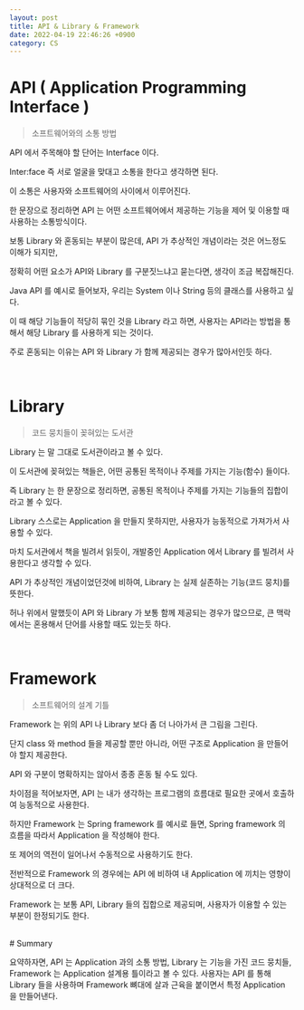```yaml
---
layout: post
title: API & Library & Framework
date: 2022-04-19 22:46:26 +0900
category: CS
---
```


# API ( Application Programming Interface )

> 소프트웨어와의 소통 방법

API 에서 주목해야 할 단어는 Interface 이다.

Inter:face 즉 서로 얼굴을 맞대고 소통을 한다고 생각하면 된다.

이 소통은 사용자와 소프트웨어의 사이에서 이루어진다.

한 문장으로 정리하면 API 는 어떤 소프트웨어에서 제공하는 기능을 제어 및 이용할 때 사용하는 소통방식이다.

보통 Library 와 혼동되는 부분이 많은데, API 가 추상적인 개념이라는 것은 어느정도 이해가 되지만,

정확히 어떤 요소가 API와 Library 를 구분짓느냐고 묻는다면, 생각이 조금 복잡해진다.

Java API 를 예시로 들어보자, 우리는 System 이나 String 등의 클래스를 사용하고 싶다.

이 때 해당 기능들이 적당히 묶인 것을 Library 라고 하면, 사용자는 API라는 방법을 통해서 해당 Library 를 사용하게 되는 것이다.

주로 혼동되는 이유는 API 와 Library 가 함께 제공되는 경우가 많아서인듯 하다.

<br/>

# Library

> 코드 뭉치들이 꽂혀있는 도서관

Library 는 말 그대로 도서관이라고 볼 수 있다.

이 도서관에 꽂혀있는 책들은, 어떤 공통된 목적이나 주제를 가지는 기능(함수) 들이다.

즉 Library 는 한 문장으로 정리하면, 공통된 목적이나 주제를 가지는 기능들의 집합이라고 볼 수 있다.

Library 스스로는 Application 을 만들지 못하지만, 사용자가 능동적으로 가져가서 사용할 수 있다.

마치 도서관에서 책을 빌려서 읽듯이, 개발중인 Application 에서 Library 를 빌려서 사용한다고 생각할 수 있다.

API 가 추상적인 개념이었던것에 비하여, Library 는 실제 실존하는 기능(코드 뭉치)를 뜻한다.

허나 위에서 말했듯이 API 와 Library 가 보통 함께 제공되는 경우가 많으므로, 큰 맥락에서는 혼용해서 단어를 사용할 때도 있는듯 하다.

<br/>

# Framework

> 소프트웨어의 설계 기틀

Framework 는 위의 API 나 Library 보다 좀 더 나아가서 큰 그림을 그린다.

단지 class 와 method 들을 제공할 뿐만 아니라, 어떤 구조로 Application 을 만들어야 할지 제공한다.

API 와 구분이 명확하지는 않아서 종종 혼동 될 수도 있다.

차이점을 적어보자면, API 는 내가 생각하는 프로그램의 흐름대로 필요한 곳에서 호출하여 능동적으로 사용한다.

하지만 Framework 는 Spring framework 를 예시로 들면, Spring framework 의 흐름을 따라서 Application 을 작성해야 한다.

또 제어의 역전이 일어나서 수동적으로 사용하기도 한다.

전반적으로 Framework 의 경우에는 API 에 비하여 내 Application 에 끼치는 영향이 상대적으로 더 크다.

Framework 는 보통 API, Library 들의 집합으로 제공되며, 사용자가 이용할 수 있는 부분이 한정되기도 한다.

<br/>
# Summary

요약하자면, API 는 Application 과의 소통 방법, Library 는 기능을 가진 코드 뭉치들, Framework 는 Application 설계용 틀이라고 볼 수 있다. 사용자는 API 를 통해 Library 들을 사용하며 Framework 뼈대에 살과 근육을 붙이면서 특정 Application 을 만들어낸다.
